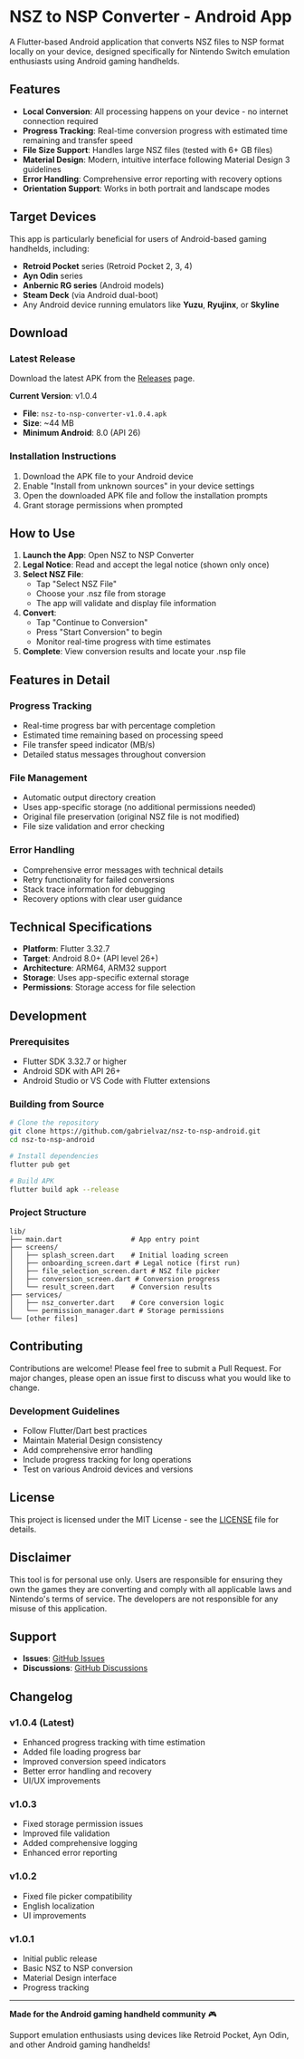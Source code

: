 # NSZ to NSP Converter - Android App

A Flutter-based Android application that converts NSZ files to NSP format locally on your device, designed specifically for Nintendo Switch emulation enthusiasts using Android gaming handhelds.

## Features

- **Local Conversion**: All processing happens on your device - no internet connection required
- **Progress Tracking**: Real-time conversion progress with estimated time remaining and transfer speed
- **File Size Support**: Handles large NSZ files (tested with 6+ GB files)
- **Material Design**: Modern, intuitive interface following Material Design 3 guidelines
- **Error Handling**: Comprehensive error reporting with recovery options
- **Orientation Support**: Works in both portrait and landscape modes

## Target Devices

This app is particularly beneficial for users of Android-based gaming handhelds, including:

- **Retroid Pocket** series (Retroid Pocket 2, 3, 4)
- **Ayn Odin** series
- **Anbernic RG series** (Android models)
- **Steam Deck** (via Android dual-boot)
- Any Android device running emulators like **Yuzu**, **Ryujinx**, or **Skyline**

## Download

### Latest Release

Download the latest APK from the [Releases](https://github.com/gabrielvaz/nsz-to-nsp-android/releases) page.

**Current Version**: v1.0.4
- **File**: `nsz-to-nsp-converter-v1.0.4.apk`
- **Size**: ~44 MB
- **Minimum Android**: 8.0 (API 26)

### Installation Instructions

1. Download the APK file to your Android device
2. Enable "Install from unknown sources" in your device settings
3. Open the downloaded APK file and follow the installation prompts
4. Grant storage permissions when prompted

## How to Use

1. **Launch the App**: Open NSZ to NSP Converter
2. **Legal Notice**: Read and accept the legal notice (shown only once)
3. **Select NSZ File**: 
   - Tap "Select NSZ File" 
   - Choose your .nsz file from storage
   - The app will validate and display file information
4. **Convert**: 
   - Tap "Continue to Conversion"
   - Press "Start Conversion" to begin
   - Monitor real-time progress with time estimates
5. **Complete**: View conversion results and locate your .nsp file

## Features in Detail

### Progress Tracking
- Real-time progress bar with percentage completion
- Estimated time remaining based on processing speed
- File transfer speed indicator (MB/s)
- Detailed status messages throughout conversion

### File Management
- Automatic output directory creation
- Uses app-specific storage (no additional permissions needed)
- Original file preservation (original NSZ file is not modified)
- File size validation and error checking

### Error Handling
- Comprehensive error messages with technical details
- Retry functionality for failed conversions
- Stack trace information for debugging
- Recovery options with clear user guidance

## Technical Specifications

- **Platform**: Flutter 3.32.7
- **Target**: Android 8.0+ (API level 26+)
- **Architecture**: ARM64, ARM32 support
- **Storage**: Uses app-specific external storage
- **Permissions**: Storage access for file selection

## Development

### Prerequisites

- Flutter SDK 3.32.7 or higher
- Android SDK with API 26+
- Android Studio or VS Code with Flutter extensions

### Building from Source

```bash
# Clone the repository
git clone https://github.com/gabrielvaz/nsz-to-nsp-android.git
cd nsz-to-nsp-android

# Install dependencies
flutter pub get

# Build APK
flutter build apk --release
```

### Project Structure

```
lib/
├── main.dart                 # App entry point
├── screens/
│   ├── splash_screen.dart    # Initial loading screen
│   ├── onboarding_screen.dart # Legal notice (first run)
│   ├── file_selection_screen.dart # NSZ file picker
│   ├── conversion_screen.dart # Conversion progress
│   └── result_screen.dart    # Conversion results
├── services/
│   ├── nsz_converter.dart    # Core conversion logic
│   └── permission_manager.dart # Storage permissions
└── [other files]
```

## Contributing

Contributions are welcome! Please feel free to submit a Pull Request. For major changes, please open an issue first to discuss what you would like to change.

### Development Guidelines

- Follow Flutter/Dart best practices
- Maintain Material Design consistency
- Add comprehensive error handling
- Include progress tracking for long operations
- Test on various Android devices and versions

## License

This project is licensed under the MIT License - see the [LICENSE](LICENSE) file for details.

## Disclaimer

This tool is for personal use only. Users are responsible for ensuring they own the games they are converting and comply with all applicable laws and Nintendo's terms of service. The developers are not responsible for any misuse of this application.

## Support

- **Issues**: [GitHub Issues](https://github.com/gabrielvaz/nsz-to-nsp-android/issues)
- **Discussions**: [GitHub Discussions](https://github.com/gabrielvaz/nsz-to-nsp-android/discussions)

## Changelog

### v1.0.4 (Latest)
- Enhanced progress tracking with time estimation
- Added file loading progress bar
- Improved conversion speed indicators
- Better error handling and recovery
- UI/UX improvements

### v1.0.3
- Fixed storage permission issues
- Improved file validation
- Added comprehensive logging
- Enhanced error reporting

### v1.0.2
- Fixed file picker compatibility
- English localization
- UI improvements

### v1.0.1
- Initial public release
- Basic NSZ to NSP conversion
- Material Design interface
- Progress tracking

---

**Made for the Android gaming handheld community** 🎮

Support emulation enthusiasts using devices like Retroid Pocket, Ayn Odin, and other Android gaming handhelds!

